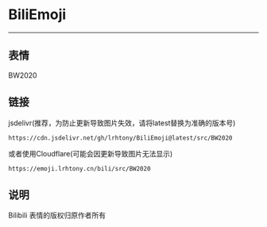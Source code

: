 # BiliEmoji
---
## 表情
BW2020
## 链接
jsdelivr(推荐，为防止更新导致图片失效，请将latest替换为准确的版本号)
```
https://cdn.jsdelivr.net/gh/lrhtony/BiliEmoji@latest/src/BW2020
```
或者使用Cloudflare(可能会因更新导致图片无法显示)
```
https://emoji.lrhtony.cn/bili/src/BW2020
```
## 说明
Bilibili 表情的版权归原作者所有
